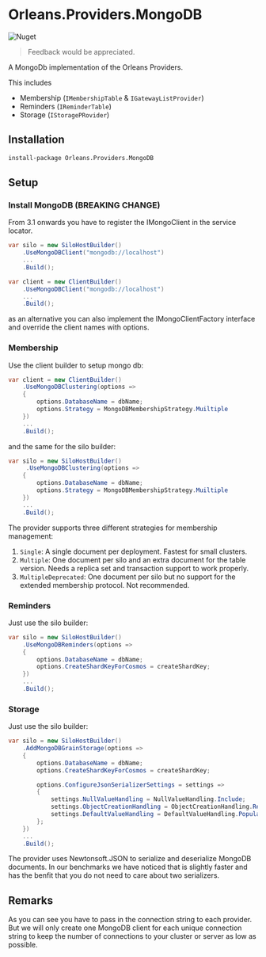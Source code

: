 # Orleans.Providers.MongoDB

![Nuget](https://img.shields.io/nuget/v/Orleans.Providers.MongoDB)

> Feedback would be appreciated.

A MongoDb implementation of the Orleans Providers. 

This includes

 * Membership (`IMembershipTable` & `IGatewayListProvider`)
 * Reminders (`IReminderTable`)
 * Storage (`IStoragePRovider`)

## Installation

```ps
install-package Orleans.Providers.MongoDB
```

## Setup

### Install MongoDB (BREAKING CHANGE)
 
From 3.1 onwards you have to register the IMongoClient in the service locator.

```csharp
var silo = new SiloHostBuilder()
    .UseMongoDBClient("mongodb://localhost")
    ...
    .Build();

var client = new ClientBuilder()
    .UseMongoDBClient("mongodb://localhost")
    ...
    .Build();
```

as an alternative you can also implement the IMongoClientFactory interface and override the client names with options.

### Membership

Use the client builder to setup mongo db:

```csharp
var client = new ClientBuilder()
    .UseMongoDBClustering(options =>
    {
        options.DatabaseName = dbName;
        options.Strategy = MongoDBMembershipStrategy.Muiltiple
    })
    ...
    .Build();
```

and the same for the silo builder:

```csharp
var silo = new SiloHostBuilder()
     .UseMongoDBClustering(options =>
    {
        options.DatabaseName = dbName;
        options.Strategy = MongoDBMembershipStrategy.Muiltiple
    })
    ...
    .Build();
```

The provider supports three different strategies for membership management:

1. ```Single```: A single document per deployment. Fastest for small clusters.
2. ```Multiple```: One document per silo and an extra document for the table version. Needs a replica set and transaction support to work properly.
3. ```MultipleDeprecated```: One document per silo but no support for the extended membership protocol. Not recommended.

### Reminders

Just use the silo builder:

```csharp
var silo = new SiloHostBuilder()
    .UseMongoDBReminders(options =>
    {
        options.DatabaseName = dbName;
        options.CreateShardKeyForCosmos = createShardKey;
    })
    ...
    .Build();
```

### Storage

Just use the silo builder:

```csharp
var silo = new SiloHostBuilder()
    .AddMongoDBGrainStorage(options =>
    {
        options.DatabaseName = dbName;
        options.CreateShardKeyForCosmos = createShardKey;

        options.ConfigureJsonSerializerSettings = settings =>
        {
            settings.NullValueHandling = NullValueHandling.Include;
            settings.ObjectCreationHandling = ObjectCreationHandling.Replace;
            settings.DefaultValueHandling = DefaultValueHandling.Populate;
        };
    })
    ...
    .Build();
```

The provider uses Newtonsoft.JSON to serialize and deserialize MongoDB documents. In our benchmarks we have noticed that is slightly faster and has the benfit that you do not need to care about two serializers.

## Remarks

As you can see you have to pass in the connection string to each provider. But we will only create one MongoDB client for each unique connection string to keep the number of connections to your cluster or server as low as possible.